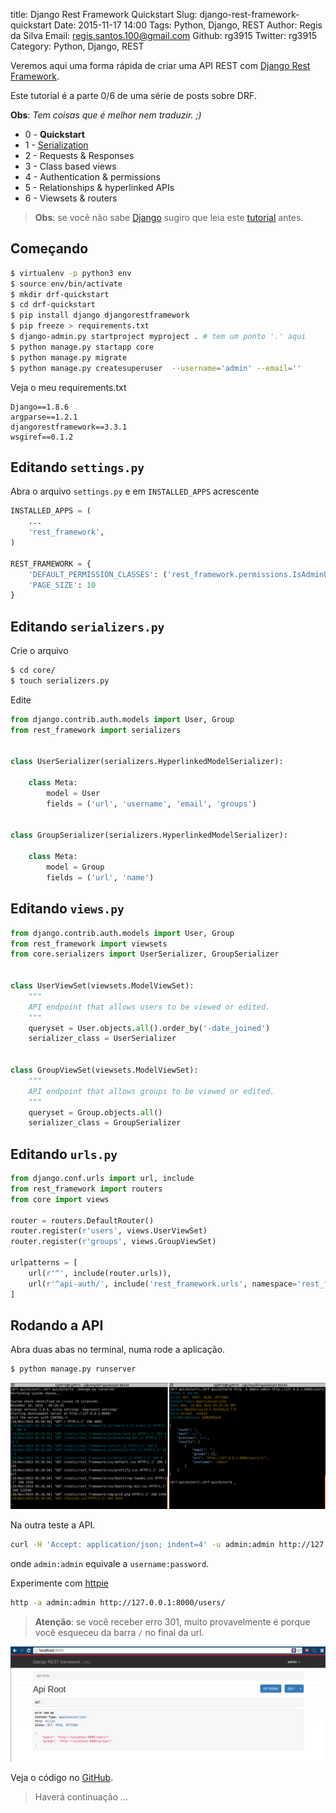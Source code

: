 title: Django Rest Framework Quickstart
Slug: django-rest-framework-quickstart
Date: 2015-11-17 14:00
Tags: Python, Django, REST
Author: Regis da Silva
Email:  regis.santos.100@gmail.com
Github: rg3915
Twitter: rg3915
Category: Python, Django, REST

Veremos aqui uma forma rápida de criar uma API REST com [Django Rest Framework][0].

Este tutorial é a parte 0/6 de uma série de posts sobre DRF.

**Obs**: *Tem coisas que é melhor nem traduzir. ;)*

* 0 - **Quickstart**
* 1 - [Serialization][11]
* 2 - Requests & Responses
* 3 - Class based views
* 4 - Authentication & permissions
* 5 - Relationships & hyperlinked APIs
* 6 - Viewsets & routers

> **Obs**: se você não sabe [Django][3] sugiro que leia este [tutorial][4] antes.

## Começando

```bash
$ virtualenv -p python3 env
$ source env/bin/activate
$ mkdir drf-quickstart
$ cd drf-quickstart
$ pip install django djangorestframework
$ pip freeze > requirements.txt
$ django-admin.py startproject myproject . # tem um ponto '.' aqui
$ python manage.py startapp core
$ python manage.py migrate
$ python manage.py createsuperuser  --username='admin' --email=''
```

Veja o meu requirements.txt

	Django==1.8.6
	argparse==1.2.1
	djangorestframework==3.3.1
	wsgiref==0.1.2

## Editando `settings.py`

Abra o arquivo `settings.py` e em `INSTALLED_APPS` acrescente

```python
INSTALLED_APPS = (
	...
    'rest_framework',
)

REST_FRAMEWORK = {
    'DEFAULT_PERMISSION_CLASSES': ('rest_framework.permissions.IsAdminUser',),
    'PAGE_SIZE': 10
}
```

## Editando `serializers.py`

Crie o arquivo 

```bash
$ cd core/
$ touch serializers.py
```

Edite

```python
from django.contrib.auth.models import User, Group
from rest_framework import serializers


class UserSerializer(serializers.HyperlinkedModelSerializer):

    class Meta:
        model = User
        fields = ('url', 'username', 'email', 'groups')


class GroupSerializer(serializers.HyperlinkedModelSerializer):

    class Meta:
        model = Group
        fields = ('url', 'name')
```

## Editando `views.py`

```python
from django.contrib.auth.models import User, Group
from rest_framework import viewsets
from core.serializers import UserSerializer, GroupSerializer


class UserViewSet(viewsets.ModelViewSet):
    """
    API endpoint that allows users to be viewed or edited.
    """
    queryset = User.objects.all().order_by('-date_joined')
    serializer_class = UserSerializer


class GroupViewSet(viewsets.ModelViewSet):
    """
    API endpoint that allows groups to be viewed or edited.
    """
    queryset = Group.objects.all()
    serializer_class = GroupSerializer
```


## Editando `urls.py`


```python
from django.conf.urls import url, include
from rest_framework import routers
from core import views

router = routers.DefaultRouter()
router.register(r'users', views.UserViewSet)
router.register(r'groups', views.GroupViewSet)

urlpatterns = [
    url(r'^', include(router.urls)),
    url(r'^api-auth/', include('rest_framework.urls', namespace='rest_framework'))
]
```

## Rodando a API

Abra duas abas no terminal, numa rode a aplicação.

```bash
$ python manage.py runserver
```

![drf02](images/regisdasilva/drf02.png)

Na outra teste a API.

```bash
curl -H 'Accept: application/json; indent=4' -u admin:admin http://127.0.0.1:8000/users/
```

onde `admin:admin` equivale a `username:password`.

Experimente com [httpie][7]

```bash
http -a admin:admin http://127.0.0.1:8000/users/
```

> **Atenção**: se você receber erro 301, muito provavelmente é porque você esqueceu da barra `/` no final da url.

![drf01](images/regisdasilva/drf01.png)

Veja o código no [GitHub][8].

> Haverá continuação ...

[0]: http://www.django-rest-framework.org/
[3]: https://www.djangoproject.com/
[4]: http://pythonclub.com.br/tutorial-django-17.html
[7]: https://github.com/jakubroztocil/httpie#installation
[8]: https://github.com/rg3915/drf-quickstart.git
[11]: http://pythonclub.com.br/django-rest-framework-serialization.html